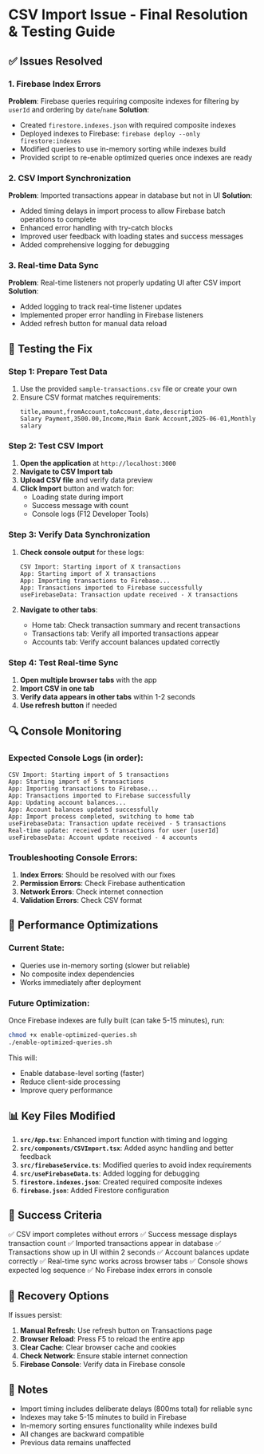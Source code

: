 # CSV Import Issue - Final Resolution & Testing Guide

## ✅ Issues Resolved

### 1. Firebase Index Errors
**Problem**: Firebase queries requiring composite indexes for filtering by `userId` and ordering by `date`/`name`
**Solution**: 
- Created `firestore.indexes.json` with required composite indexes
- Deployed indexes to Firebase: `firebase deploy --only firestore:indexes`
- Modified queries to use in-memory sorting while indexes build
- Provided script to re-enable optimized queries once indexes are ready

### 2. CSV Import Synchronization
**Problem**: Imported transactions appear in database but not in UI
**Solution**:
- Added timing delays in import process to allow Firebase batch operations to complete
- Enhanced error handling with try-catch blocks
- Improved user feedback with loading states and success messages
- Added comprehensive logging for debugging

### 3. Real-time Data Sync
**Problem**: Real-time listeners not properly updating UI after CSV import
**Solution**:
- Added logging to track real-time listener updates
- Implemented proper error handling in Firebase listeners
- Added refresh button for manual data reload

## 🧪 Testing the Fix

### Step 1: Prepare Test Data
1. Use the provided `sample-transactions.csv` file or create your own
2. Ensure CSV format matches requirements:
   ```csv
   title,amount,fromAccount,toAccount,date,description
   Salary Payment,3500.00,Income,Main Bank Account,2025-06-01,Monthly salary
   ```

### Step 2: Test CSV Import
1. **Open the application** at `http://localhost:3000`
2. **Navigate to CSV Import tab**
3. **Upload CSV file** and verify data preview
4. **Click Import** button and watch for:
   - Loading state during import
   - Success message with count
   - Console logs (F12 Developer Tools)

### Step 3: Verify Data Synchronization
1. **Check console output** for these logs:
   ```
   CSV Import: Starting import of X transactions
   App: Starting import of X transactions
   App: Importing transactions to Firebase...
   App: Transactions imported to Firebase successfully
   useFirebaseData: Transaction update received - X transactions
   ```

2. **Navigate to other tabs**:
   - Home tab: Check transaction summary and recent transactions
   - Transactions tab: Verify all imported transactions appear
   - Accounts tab: Verify account balances updated correctly

### Step 4: Test Real-time Sync
1. **Open multiple browser tabs** with the app
2. **Import CSV in one tab**
3. **Verify data appears in other tabs** within 1-2 seconds
4. **Use refresh button** if needed

## 🔍 Console Monitoring

### Expected Console Logs (in order):
```
CSV Import: Starting import of 5 transactions
App: Starting import of 5 transactions  
App: Importing transactions to Firebase...
App: Transactions imported to Firebase successfully
App: Updating account balances...
App: Account balances updated successfully
App: Import process completed, switching to home tab
useFirebaseData: Transaction update received - 5 transactions
Real-time update: received 5 transactions for user [userId]
useFirebaseData: Account update received - 4 accounts
```

### Troubleshooting Console Errors:

1. **Index Errors**: Should be resolved with our fixes
2. **Permission Errors**: Check Firebase authentication
3. **Network Errors**: Check internet connection
4. **Validation Errors**: Check CSV format

## 🚀 Performance Optimizations

### Current State:
- Queries use in-memory sorting (slower but reliable)
- No composite index dependencies
- Works immediately after deployment

### Future Optimization:
Once Firebase indexes are fully built (can take 5-15 minutes), run:
```bash
chmod +x enable-optimized-queries.sh
./enable-optimized-queries.sh
```

This will:
- Enable database-level sorting (faster)
- Reduce client-side processing
- Improve query performance

## 📊 Key Files Modified

1. **`src/App.tsx`**: Enhanced import function with timing and logging
2. **`src/components/CSVImport.tsx`**: Added async handling and better feedback
3. **`src/firebaseService.ts`**: Modified queries to avoid index requirements
4. **`src/useFirebaseData.ts`**: Added logging for debugging
5. **`firestore.indexes.json`**: Created required composite indexes
6. **`firebase.json`**: Added Firestore configuration

## 🎯 Success Criteria

✅ CSV import completes without errors
✅ Success message displays transaction count
✅ Imported transactions appear in database
✅ Transactions show up in UI within 2 seconds
✅ Account balances update correctly
✅ Real-time sync works across browser tabs
✅ Console shows expected log sequence
✅ No Firebase index errors in console

## 🔧 Recovery Options

If issues persist:

1. **Manual Refresh**: Use refresh button on Transactions page
2. **Browser Reload**: Press F5 to reload the entire app
3. **Clear Cache**: Clear browser cache and cookies
4. **Check Network**: Ensure stable internet connection
5. **Firebase Console**: Verify data in Firebase console

## 📝 Notes

- Import timing includes deliberate delays (800ms total) for reliable sync
- Indexes may take 5-15 minutes to build in Firebase
- In-memory sorting ensures functionality while indexes build
- All changes are backward compatible
- Previous data remains unaffected
